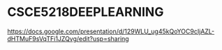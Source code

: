 # CSCE5218DEEPLEARNING


https://docs.google.com/presentation/d/129WLU_ug45kQoYOC9cIjAZL-dHTMuF9sVqTFi1JZQvg/edit?usp=sharing

